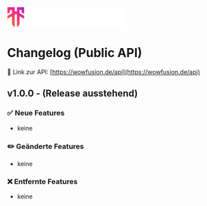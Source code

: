 ![Logo](assets/wowfusion.png)
# Changelog (Public API)
🔗 Link zur API: [https://wowfusion.de/api](https://wowfusion.de/api)

## **v1.0.0** - (Release ausstehend)

### ✅ Neue Features
- keine

### ✏️ Geänderte Features
- keine

### ❌ Entfernte Features
- keine